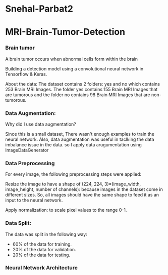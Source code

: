 # Snehal-Parbat2
# MRI-Brain-Tumor-Detection

### Brain tumor
A brain tumor occurs when abnormal cells form within the brain

Building a detection model using a convolutional neural network in Tensorflow & Keras.


About the data:
The dataset contains 2 folders: 
yes and no which contains 253 Brain MRI Images. 
The folder yes contains 155 Brain MRI Images that are tumorous and the folder no contains 98 Brain MRI Images that are non-tumorous.


### Data Augmentation:

Why did I use data augmentation?

Since this is a small dataset, There wasn't enough examples to train the neural network. Also, data augmentation was useful in taclking the data imbalance issue in the data.
so I apply data arugumentation using ImageDataGenerator 

### Data Preprocessing

For every image, the following preprocessing steps were applied:

Resize the image to have a shape of (224, 224, 3)=(image_width, image_height, number of channels): because images in the dataset come in different sizes. So, all images should have the same shape to feed it as an input to the neural network.

Apply normalization: to scale pixel values to the range 0-1.


### Data Split:

The data was split in the following way:

* 60% of the data for training.
* 20% of the data for validation.
* 20% of the data for testing.


### Neural Network Architecture





